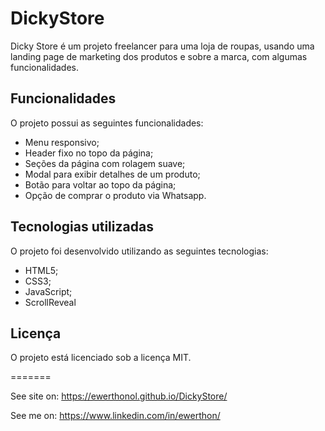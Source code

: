 # DickyStore

Dicky Store é um projeto freelancer para uma loja de roupas, usando uma landing page de marketing
dos produtos e sobre a marca, com algumas funcionalidades.
## Funcionalidades

O projeto possui as seguintes funcionalidades:

* Menu responsivo;
* Header fixo no topo da página;
* Seções da página com rolagem suave;
* Modal para exibir detalhes de um produto;
* Botão para voltar ao topo da página;
* Opção de comprar o produto via Whatsapp.

## Tecnologias utilizadas

O projeto foi desenvolvido utilizando as seguintes tecnologias:

* HTML5;
* CSS3;
* JavaScript;
* ScrollReveal

## Licença

O projeto está licenciado sob a licença MIT.

=======

See site on: https://ewerthonol.github.io/DickyStore/

See me on: https://www.linkedin.com/in/ewerthon/

